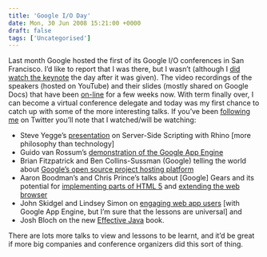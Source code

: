 ```yaml
---
title: 'Google I/O Day'
date: Mon, 30 Jun 2008 15:21:00 +0000
draft: false
tags: ['Uncategorised']
---
```


Last month Google hosted the first of its Google I/O conferences in San Francisco. I’d like to report that I was there, but I wasn’t (although I [did watch the keynote](http://crispyj2.blogspot.com/2008/05/google-i0-2008-keynote.html) the day after it was given). The video recordings of the speakers (hosted on YouTube) and their slides (mostly shared on Google Docs) that have been [on-line](http://sites.google.com/site/io/google-io-sessions) for a few weeks now. With term finally over, I can become a virtual conference delegate and today was my first chance to catch up with some of the more interesting talks. If you’ve been [following me](http://twitter.com/cpjobling) on Twitter you’ll note that I watched/will be watching:

*   Steve Yegge’s [presentation](http://sites.google.com/site/io/server-side-javascript-on-the-java-virtual-machine) on Server-Side Scripting with Rhino \[more philosophy than technology\]
*   Guido van Rossum’s [demonstration of the Google App Engine](http://sites.google.com/site/io/rapid-development-with-python-django-and-google-app-engine)
*   Brian Fitzpatrick and Ben Collins-Sussman (Google) telling the world about [Google’s open source project hosting platform](http://sites.google.com/site/io/introduction-to-project-hosting-on-google-code)
*   Aaron Boodman’s and Chris Prince’s talks about \[Google\] Gears and its potential for [implementing parts of HTML 5](http://sites.google.com/site/io/html5-brought-to-you-by-gears) and [extending the web browser](http://sites.google.com/site/io/improving-browsers-in-new-ways-gears)
*   John Skidgel and Lindsey Simon on [engaging web app users](http://sites.google.com/site/io/engaging-user-experiences-with-google-app-engine) \[with Google App Engine, but I’m sure that the lessons are universal\] and
*   Josh Bloch on the new [Effective Java](http://sites.google.com/site/io/effective-java-reloaded) book.

There are lots more talks to view and lessons to be learnt, and it’d be great if more big companies and conference organizers did this sort of thing.